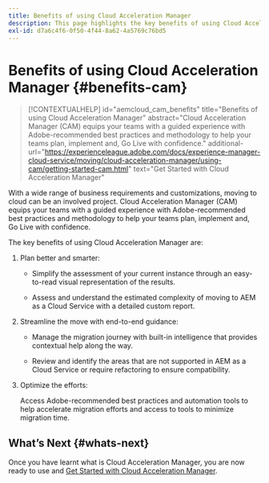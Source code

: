 ```yaml
---
title: Benefits of using Cloud Acceleration Manager
description: This page highlights the key benefits of using Cloud Acceleration Manager.
exl-id: d7a6c4f6-0f50-4f44-8a62-4a5769c76bd5
---
```

# Benefits of using Cloud Acceleration Manager {#benefits-cam}

>[!CONTEXTUALHELP]
>id="aemcloud_cam_benefits"
>title="Benefits of using Cloud Acceleration Manager"
>abstract="Cloud Acceleration Manager (CAM) equips your teams with a guided experience with Adobe-recommended best practices and methodology to help your teams plan, implement and, Go Live with confidence."
>additional-url="https://experienceleague.adobe.com/docs/experience-manager-cloud-service/moving/cloud-acceleration-manager/using-cam/getting-started-cam.html" text="Get Started with Cloud Acceleration Manager"

With a wide range of business requirements and customizations, moving to cloud can be an involved project. Cloud Acceleration Manager (CAM) equips your teams with a guided experience with Adobe-recommended best practices and methodology to help your teams plan, implement and, Go Live with confidence.

The key benefits of using Cloud Acceleration Manager are:

1. Plan better and smarter:

   * Simplify the assessment of your current instance through an easy-to-read visual representation of the results.

   * Assess and understand the estimated complexity of moving to AEM as a Cloud Service with a detailed custom report.

1. Streamline the move with end-to-end guidance:

   * Manage the migration journey with built-in intelligence that provides contextual help along the way.

   * Review and identify the areas that are not supported in AEM as a Cloud Service or require refactoring to ensure compatibility.

1. Optimize the efforts:

   Access Adobe-recommended best practices and automation tools to help accelerate migration efforts and access to tools to minimize migration time.

## What’s Next {#whats-next}

Once you have learnt what is Cloud Acceleration Manager, you are now ready to use and [Get Started with Cloud Acceleration Manager](https://experienceleague.adobe.com/docs/experience-manager-cloud-service/moving/cloud-acceleration-manager/using-cam/getting-started-cam.html).
